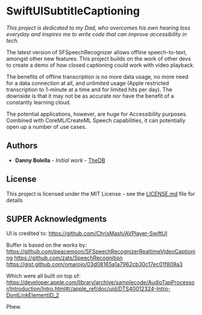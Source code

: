 # SwiftUISubtitleCaptioning

*This project is dedicated to my Dad, who overcomes his own hearing loss everyday and inspires me to write code that can improve accessibility in tech.*

The latest version of SFSpeechRecognizer allows offline speech-to-text, amongst other new features. This project builds on the work of other devs to create a demo of how closed captioning could work with video playback.

The benefits of offline transcription is no more data usage, no more need for a data connection at all, and unlimited usage (Apple restricted transcription to 1-minute at a time and for limited hits per day). The downside is that it may not be as accurate nor have the benefit of a constantly learning cloud.

The potential applications, however, are huge for Accessibility purposes. Combined with CoreML/CreateML Speech capabilities, it can potentially open up a number of use cases.

## Authors

* **Danny Bolella** - *Initial work* - [TheDB](https://dbolella.github.io/)

## License

This project is licensed under the MIT License - see the [LICENSE.md](LICENSE.md) file for details

## SUPER Acknowledgments
UI is credited to:
https://github.com/ChrisMash/AVPlayer-SwiftUI

Buffer is based on the works by:
https://github.com/peacemoon/SFSpeechRecognizerRealtimeVideoCaptioning
https://github.com/zats/SpeechRecognition
https://gist.github.com/omarojo/03d08165a1a7962cb30c17ec01f809a3

Which were all built on top of:
https://developer.apple.com/library/archive/samplecode/AudioTapProcessor/Introduction/Intro.html#//apple_ref/doc/uid/DTS40012324-Intro-DontLinkElementID_2

Phew.
